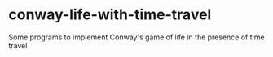 # conway-life-with-time-travel
Some programs to implement Conway's game of life in the presence of time travel
